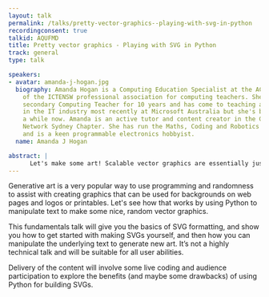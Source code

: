 ```yaml
---
layout: talk
permalink: /talks/pretty-vector-graphics--playing-with-svg-in-python
recordingconsent: true
talkid: AQUFMD
title: Pretty vector graphics - Playing with SVG in Python
track: general
type: talk

speakers:
- avatar: amanda-j-hogan.jpg
  biography: Amanda Hogan is a Computing Education Specialist at the ACA and the president
    of the ICTENSW professional association for computing teachers. She has been a
    secondary Computing Teacher for 10 years and has come to teaching after working
    in the IT industry most recently at Microsoft Australia but she's been doing this
    a while now. Amanda is an active tutor and content creator in the Girls Programming
    Network Sydney Chapter. She has run the Maths, Coding and Robotics clubs at school
    and is a keen programmable electronics hobbyist.
  name: Amanda J Hogan

abstract: | 
      Let's make some art! Scalable vector graphics are essentially just big strings of text... and Python is great for manipulating text. Learn how you can get started using text (and a bit of math) to generate art in this fundamentals talk exploring the basics of SVG formatting and manipulation.
---
```


Generative art is a very popular way to use programming and randomness to assist with creating graphics that can be used for backgrounds on web pages and logos or printables. Let's see how that works by  using Python to manipulate text to make some nice, random vector graphics.

This fundamentals talk will give you the basics of SVG formatting, and show you how to get started with making SVGs yourself, and then how you can manipulate the underlying text to generate new art. It’s not a highly technical talk and will be suitable for all user abilities.

Delivery of the content will involve some live coding and audience participation to explore the benefits (and maybe some drawbacks) of using Python for building SVGs.
